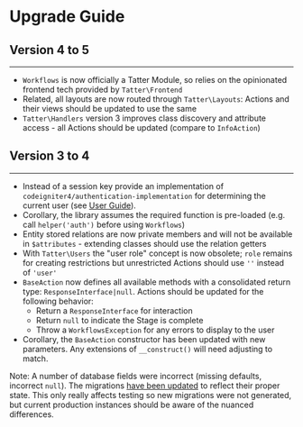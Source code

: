 # Upgrade Guide

## Version 4 to 5
***

* `Workflows` is now officially a Tatter Module, so relies on the opinionated frontend tech provided by `Tatter\Frontend`
* Related, all layouts are now routed through `Tatter\Layouts`: Actions and their views should be updated to use the same
* `Tatter\Handlers` version 3 improves class discovery and attribute access - all Actions should be updated (compare to `InfoAction`)

## Version 3 to 4
***

* Instead of a session key provide an implementation of `codeigniter4/authentication-implementation` for determining the current user (see [User Guide](https://codeigniter4.github.io/CodeIgniter4/extending/authentication.html)).
* Corollary, the library assumes the required function is pre-loaded (e.g. call `helper('auth')` before using `Workflows`)
* Entity stored relations are now private members and will not be available in `$attributes` - extending classes should use the relation getters
* With `Tatter\Users` the "user role" concept is now obsolete; `role` remains for creating restrictions but unrestricted Actions should use `''` instead of `'user'`
* `BaseAction` now defines all available methods with a consolidated return type: `ResponseInterface|null`. Actions should be updated for the following behavior:
	- Return a `ResponseInterface` for interaction
	- Return `null` to indicate the Stage is complete
	- Throw a `WorkflowsException` for any errors to display to the user
* Corollary, the `BaseAction` constructor has been updated with new parameters. Any extensions of `__construct()` will need adjusting to match.

Note: A number of database fields were incorrect (missing defaults, incorrect `null`).
The migrations [have been updated](https://github.com/tattersoftware/codeigniter4-workflows/commit/5101e8deb005f6da24ab92357b25793616d78252)
to reflect their proper state. This only really affects testing so new migrations were not
generated, but current production instances should be aware of the nuanced differences.
